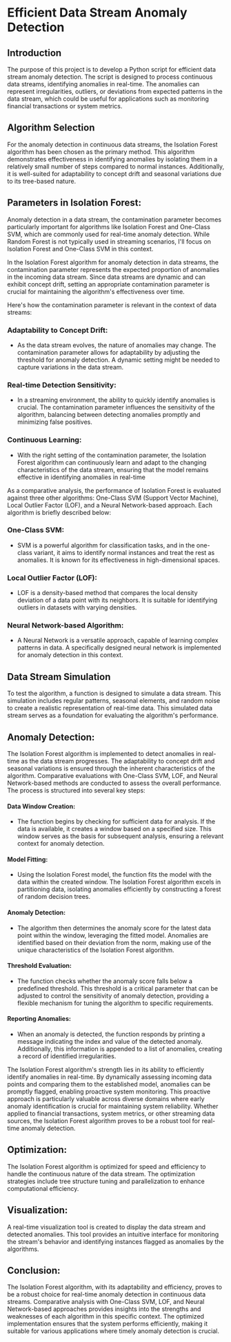 # Efficient Data Stream Anomaly Detection
## Introduction

The purpose of this project is to develop a Python script for efficient data stream anomaly detection. The script is designed to process continuous data streams, identifying anomalies in real-time. The anomalies can represent irregularities, outliers, or deviations from expected patterns in the data stream, which could be useful for applications such as monitoring financial transactions or system metrics.

## Algorithm Selection
For the anomaly detection in continuous data streams, the Isolation Forest algorithm has been chosen as the primary method. This algorithm demonstrates effectiveness in identifying anomalies by isolating them in a relatively small number of steps compared to normal instances. Additionally, it is well-suited for adaptability to concept drift and seasonal variations due to its tree-based nature.
## Parameters in Isolation Forest:
Anomaly detection in a data stream, the contamination parameter becomes particularly important for algorithms like Isolation Forest and One-Class SVM, which are commonly used for real-time anomaly detection. While Random Forest is not typically used in streaming scenarios, I'll focus on Isolation Forest and One-Class SVM in this context.

In the Isolation Forest algorithm for anomaly detection in data streams, the contamination parameter represents the expected proportion of anomalies in the incoming data stream. Since data streams are dynamic and can exhibit concept drift, setting an appropriate contamination parameter is crucial for maintaining the algorithm's effectiveness over time.

Here's how the contamination parameter is relevant in the context of data streams:
### Adaptability to Concept Drift:
- As the data stream evolves, the nature of anomalies may change. The contamination parameter allows for adaptability by adjusting the threshold for anomaly detection. A dynamic setting might be needed to capture variations in the data stream.
### Real-time Detection Sensitivity:
- In a streaming environment, the ability to quickly identify anomalies is crucial. The contamination parameter influences the sensitivity of the algorithm, balancing between detecting anomalies promptly and minimizing false positives.
### Continuous Learning:
- With the right setting of the contamination parameter, the Isolation Forest algorithm can continuously learn and adapt to the changing characteristics of the data stream, ensuring that the model remains effective in identifying anomalies in real-time

As a comparative analysis, the performance of Isolation Forest is evaluated against three other algorithms: One-Class SVM (Support Vector Machine), Local Outlier Factor (LOF), and a Neural Network-based approach. Each algorithm is briefly described below:
### One-Class SVM:
- SVM is a powerful algorithm for classification tasks, and in the one-class variant, it aims to identify normal instances and treat the rest as anomalies. It is known for its effectiveness in high-dimensional spaces.
### Local Outlier Factor (LOF):
- LOF is a density-based method that compares the local density deviation of a data point with its neighbors. It is suitable for identifying outliers in datasets with varying densities.
### Neural Network-based Algorithm:
- A Neural Network is a versatile approach, capable of learning complex patterns in data. A specifically designed neural network is implemented for anomaly detection in this context.
## 


## Data Stream Simulation

To test the algorithm, a function is designed to simulate a data stream. This simulation includes regular patterns, seasonal elements, and random noise to create a realistic representation of real-time data. This simulated data stream serves as a foundation for evaluating the algorithm's performance.

## Anomaly Detection:
The Isolation Forest algorithm is implemented to detect anomalies in real-time as the data stream progresses. The adaptability to concept drift and seasonal variations is ensured through the inherent characteristics of the algorithm. Comparative evaluations with One-Class SVM, LOF, and Neural Network-based methods are conducted to assess the overall performance.
The process is structured into several key steps:
#### Data Window Creation:
- The function begins by checking for sufficient data for analysis. If the data is available, it creates a window based on a specified size. This window serves as the basis for subsequent analysis, ensuring a relevant context for anomaly detection.
#### Model Fitting:
- Using the Isolation Forest model, the function fits the model with the data within the created window. The Isolation Forest algorithm excels in partitioning data, isolating anomalies efficiently by constructing a forest of random decision trees.
#### Anomaly Detection:
- The algorithm then determines the anomaly score for the latest data point within the window, leveraging the fitted model. Anomalies are identified based on their deviation from the norm, making use of the unique characteristics of the Isolation Forest algorithm.
#### Threshold Evaluation:
- The function checks whether the anomaly score falls below a predefined threshold. This threshold is a critical parameter that can be adjusted to control the sensitivity of anomaly detection, providing a flexible mechanism for tuning the algorithm to specific requirements.
#### Reporting Anomalies:
- When an anomaly is detected, the function responds by printing a message indicating the index and value of the detected anomaly. Additionally, this information is appended to a list of anomalies, creating a record of identified irregularities.

The Isolation Forest algorithm's strength lies in its ability to efficiently identify anomalies in real-time. By dynamically assessing incoming data points and comparing them to the established model, anomalies can be promptly flagged, enabling proactive system monitoring. This proactive approach is particularly valuable across diverse domains where early anomaly identification is crucial for maintaining system reliability. Whether applied to financial transactions, system metrics, or other streaming data sources, the Isolation Forest algorithm proves to be a robust tool for real-time anomaly detection.
## Optimization:
The Isolation Forest algorithm is optimized for speed and efficiency to handle the continuous nature of the data stream. The optimization strategies include tree structure tuning and parallelization to enhance computational efficiency.

## Visualization:
A real-time visualization tool is created to display the data stream and detected anomalies. This tool provides an intuitive interface for monitoring the stream's behavior and identifying instances flagged as anomalies by the algorithms.

## Conclusion:
The Isolation Forest algorithm, with its adaptability and efficiency, proves to be a robust choice for real-time anomaly detection in continuous data streams. Comparative analysis with One-Class SVM, LOF, and Neural Network-based approaches provides insights into the strengths and weaknesses of each algorithm in this specific context. The optimized implementation ensures that the system performs efficiently, making it suitable for various applications where timely anomaly detection is crucial.
